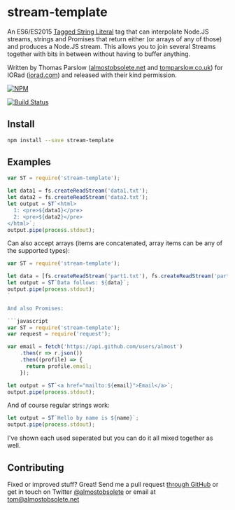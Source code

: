 stream-template
===============

An ES6/ES2015 [Tagged String
Literal](https://developer.mozilla.org/en/docs/Web/JavaScript/Reference/Template_literals#Tagged_template_literals)
tag that can interpolate Node.JS streams, strings and Promises that return
either (or arrays of any of those) and produces a Node.JS stream. This allows
you to join several Streams together with bits in between without having to
buffer anything.

Written by Thomas Parslow ([almostobsolete.net](http://almostobsolete.net) and
[tomparslow.co.uk](http://tomparslow.co.uk)) for IORad
([iorad.com](http://iorad.com/)) and released with their kind permission.

[![NPM](https://nodei.co/npm/stream-template.png?downloads&downloadRank)](https://nodei.co/npm/stream-template/)

[![Build Status](https://travis-ci.org/almost/stream-template.svg)](https://travis-ci.org/almost/stream-template)


Install
-------

```bash
npm install --save stream-template
```

Examples
--------

```javascript
var ST = require('stream-template');

let data1 = fs.createReadStream('data1.txt');
let data2 = fs.createReadStream('data2.txt');
let output = ST`<html>
  1: <pre>${data1}</pre>
  2: <pre>${data2}</pre>
</html>`;
output.pipe(process.stdout);
```

Can also accept arrays (items are concatenated, array items can be any of the
supported types):

```javascript
var ST = require('stream-template');

let data = [fs.createReadStream('part1.txt'), fs.createReadStream('part2.txt')];
let output = ST`Data follows: ${data}`;
output.pipe(process.stdout);
`

And also Promises:

```javascript
var ST = require('stream-template');
var request = require('request');

var email = fetch('https://api.github.com/users/almost')
    .then(r => r.json())
    .then((profile) => {
      return profile.email;
    });

let output = ST`<a href="mailto:${email}">Email</a>`;
output.pipe(process.stdout);
```

And of course regular strings work:

```javascript
let output = ST`Hello by name is ${name}`;
output.pipe(process.stdout);
```

I've shown each used seperated but you can do it all mixed together as well.


Contributing
------------

Fixed or improved stuff? Great! Send me a pull request [through GitHub](http://github.com/almost/stream-template)
or get in touch on Twitter [@almostobsolete][#tom-twitter] or email at tom@almostobsolete.net

[#tom]: http://www.almostobsolete.net
[#tom-twitter]: https://twitter.com/almostobsolete
